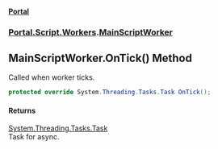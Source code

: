 #### [Portal](index.md 'index')
### [Portal.Script.Workers](Portal.Script.Workers.md 'Portal.Script.Workers').[MainScriptWorker](MainScriptWorker.md 'Portal.Script.Workers.MainScriptWorker')

## MainScriptWorker.OnTick() Method

Called when worker ticks.

```csharp
protected override System.Threading.Tasks.Task OnTick();
```

#### Returns
[System.Threading.Tasks.Task](https://docs.microsoft.com/en-us/dotnet/api/System.Threading.Tasks.Task 'System.Threading.Tasks.Task')  
Task for async.